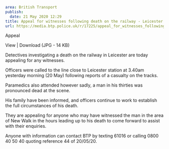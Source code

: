 ```yaml
area: British Transport
publish:
  date: 21 May 2020 12:29
title: Appeal for witnesses following death on the railway - Leicester
url: https://media.btp.police.uk/r/17225/appeal_for_witnesses_following_death_on_the_railw
```

Appeal

View | Download (JPG - 14 KB)

Detectives investigating a death on the railway in Leicester are today appealing for any witnesses.

Officers were called to the line close to Leicester station at 3.40am yesterday morning (20 May) following reports of a casualty on the tracks.

Paramedics also attended however sadly, a man in his thirties was pronounced dead at the scene.

His family have been informed, and officers continue to work to establish the full circumstances of his death.

They are appealing for anyone who may have witnessed the man in the area of New Walk in the hours leading up to his death to come forward to assist with their enquiries.

Anyone with information can contact BTP by texting 61016 or calling 0800 40 50 40 quoting reference 44 of 20/05/20.
